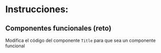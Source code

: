 # Instrucciones:

## Componentes funcionales (reto)

Modifica el código del componente `Title` para que sea un componente funcional
